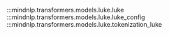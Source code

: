 :::mindnlp.transformers.models.luke.luke
:::mindnlp.transformers.models.luke.luke_config
:::mindnlp.transformers.models.luke.tokenization_luke
